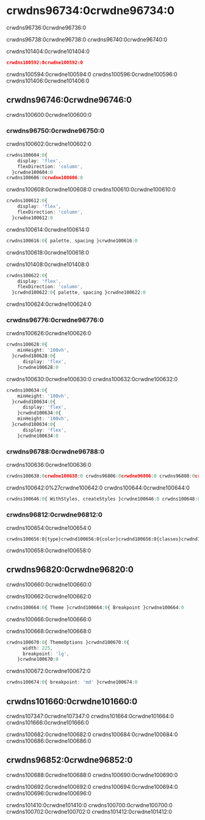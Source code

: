 # crwdns96734:0crwdne96734:0

<p class="description">crwdns96736:0crwdne96736:0</p>

crwdns96738:0crwdne96738:0 crwdns96740:0crwdne96740:0

crwdns101404:0crwdne101404:0

```json
crwdns100592:0crwdne100592:0
```

crwdns100594:0crwdne100594:0 crwdns100596:0crwdne100596:0 crwdns101406:0crwdne101406:0

## crwdns96746:0crwdne96746:0

crwdns100600:0crwdne100600:0

### crwdns96750:0crwdne96750:0

crwdns100602:0crwdne100602:0

```ts
crwdns100604:0{
    display: 'flex',
    flexDirection: 'column',
  }crwdne100604:0
crwdns100606:0crwdne100606:0
```

crwdns100608:0crwdne100608:0 crwdns100610:0crwdne100610:0

```ts
crwdns100612:0{
    display: 'flex',
    flexDirection: 'column',
  }crwdne100612:0
```

crwdns100614:0crwdne100614:0

```ts
crwdns100616:0{ palette, spacing }crwdne100616:0
```

crwdns100618:0crwdne100618:0

crwdns101408:0crwdne101408:0

```ts
crwdns100622:0{
    display: 'flex',
    flexDirection: 'column',
  }crwdnd100622:0{ palette, spacing }crwdne100622:0
```

crwdns100624:0crwdne100624:0

### crwdns96776:0crwdne96776:0

crwdns100626:0crwdne100626:0

```ts
crwdns100628:0{
    minHeight: '100vh',
  }crwdnd100628:0{
      display: 'flex',
    }crwdne100628:0
```

crwdns100630:0crwdne100630:0 crwdns100632:0crwdne100632:0

```ts
crwdns100634:0{
    minHeight: '100vh',
  }crwdnd100634:0{
      display: 'flex',
    }crwdnd100634:0{
    minHeight: '100vh',
  }crwdnd100634:0{
      display: 'flex',
    }crwdne100634:0
```

### crwdns96788:0crwdne96788:0

crwdns100636:0crwdne100636:0

```ts
crwdns100638:0crwdne100638:0 crwdns96806:0crwdne96806:0 crwdns96808:0crwdne96808:0 crwdns100640:0crwdne100640:0
```

crwdns100642:0%27crwdne100642:0 crwdns100644:0crwdne100644:0

```ts
crwdns100646:0{ WithStyles, createStyles }crwdne100646:0 crwdns100648:0crwdne100648:0 crwdns100650:0crwdne100650:0 crwdns100652:0crwdne100652:0
```

### crwdns96812:0crwdne96812:0

crwdns100654:0crwdne100654:0

```tsx
crwdns100656:0{type}crwdnd100656:0{color}crwdnd100656:0{classes}crwdnd100656:0{text}crwdnd100656:0{type}crwdnd100656:0{color}crwdnd100656:0{classes}crwdnd100656:0{text}crwdne100656:0
```

crwdns100658:0crwdne100658:0

## crwdns96820:0crwdne96820:0

crwdns100660:0crwdne100660:0

crwdns100662:0crwdne100662:0

```ts
crwdns100664:0{ Theme }crwdnd100664:0{ Breakpoint }crwdne100664:0
```

crwdns100666:0crwdne100666:0

crwdns100668:0crwdne100668:0

```ts
crwdns100670:0{ ThemeOptions }crwdnd100670:0{
      width: 225,
      breakpoint: 'lg',
    }crwdne100670:0
```

crwdns100672:0crwdne100672:0

```ts
crwdns100674:0{ breakpoint: 'md' }crwdne100674:0
```

## crwdns101660:0crwdne101660:0

crwdns107347:0crwdne107347:0 crwdns101664:0crwdne101664:0 crwdns101666:0crwdne101666:0

crwdns100682:0crwdne100682:0 crwdns100684:0crwdne100684:0 crwdns100686:0crwdne100686:0

## crwdns96852:0crwdne96852:0

crwdns100688:0crwdne100688:0 crwdns100690:0crwdne100690:0

crwdns100692:0crwdne100692:0 crwdns100694:0crwdne100694:0 crwdns100696:0crwdne100696:0

crwdns101410:0crwdne101410:0 crwdns100700:0crwdne100700:0 crwdns100702:0crwdne100702:0 crwdns101412:0crwdne101412:0